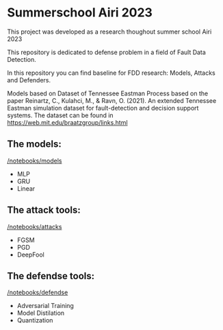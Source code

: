 
# Summerschool Airi 2023
This project was developed as a research thoughout summer school Airi 2023

This repository is dedicated to defense problem in a field of Fault Data Detection.

In this repository you can find baseline for FDD research: Models, Attacks and Defenders.

Models based on Dataset of Tennessee Eastman Process based on the paper Reinartz, C., Kulahci, M., & Ravn, O. (2021). An extended Tennessee Eastman simulation dataset for fault-detection and decision support systems. The dataset can be found in https://web.mit.edu/braatzgroup/links.html
## The models:

[/notebooks/models](/notebooks/models)
 - MLP
 - GRU
 - Linear
## The attack tools:

[/notebooks/attacks](/notebooks/attacks)
- FGSM
- PGD
- DeepFool
## The defendse tools:

[/notebooks/defendse](/notebooks/defense)
- Adversarial Training
- Model Distilation
- Quantization
